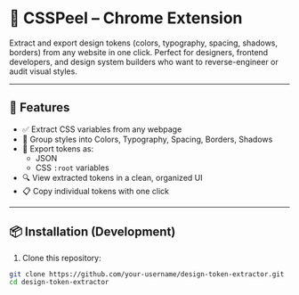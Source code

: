 # 🧩 CSSPeel – Chrome Extension

Extract and export design tokens (colors, typography, spacing, shadows, borders) from any website in one click. Perfect for designers, frontend developers, and design system builders who want to reverse-engineer or audit visual styles.

---

## 🚀 Features

- ✅ Extract CSS variables from any webpage
- 🎨 Group styles into Colors, Typography, Spacing, Borders, Shadows
- 📂 Export tokens as:
  - JSON
  - CSS `:root` variables
- 🔍 View extracted tokens in a clean, organized UI
- 📋 Copy individual tokens with one click

---

## 📦 Installation (Development)

1. Clone this repository:

```bash
git clone https://github.com/your-username/design-token-extractor.git
cd design-token-extractor